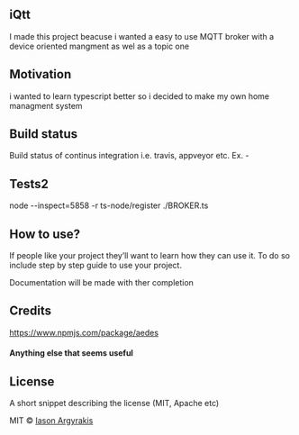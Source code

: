 ## iQtt
I made this project beacuse i wanted a easy to use MQTT broker with a device oriented mangment as wel as a topic one 

## Motivation
i wanted to learn typescript better so i decided to make my own home managment system

## Build status
Build status of continus integration i.e. travis, appveyor etc. Ex. - 

## Tests2
node --inspect=5858 -r ts-node/register ./BROKER.ts

## How to use?
If people like your project they’ll want to learn how they can use it. To do so include step by step guide to use your project.

Documentation will be made with ther completion 


## Credits
https://www.npmjs.com/package/aedes

#### Anything else that seems useful

## License
A short snippet describing the license (MIT, Apache etc)

MIT © [Iason Argyrakis]()